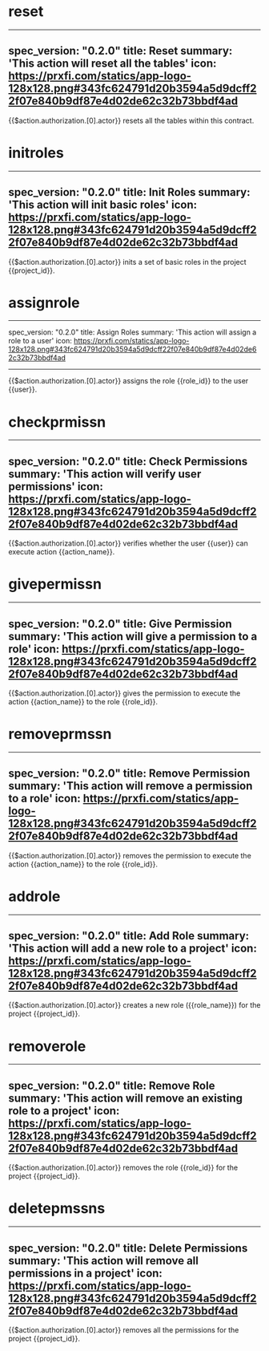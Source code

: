 <h1 class="contract">reset</h1>

---
spec_version: "0.2.0"
title: Reset
summary: 'This action will reset all the tables'
icon: https://prxfi.com/statics/app-logo-128x128.png#343fc624791d20b3594a5d9dcff22f07e840b9df87e4d02de62c32b73bbdf4ad
---

{{$action.authorization.[0].actor}} resets all the tables within this contract.


<h1 class="contract">initroles</h1>

---
spec_version: "0.2.0"
title: Init Roles
summary: 'This action will init basic roles'
icon: https://prxfi.com/statics/app-logo-128x128.png#343fc624791d20b3594a5d9dcff22f07e840b9df87e4d02de62c32b73bbdf4ad
---

{{$action.authorization.[0].actor}} inits a set of basic roles in the project {{project_id}}.


<h1 class="contract">assignrole</h1>

---
spec_version: "0.2.0"
title: Assign Roles
summary: 'This action will assign a role to a user'
icon: https://prxfi.com/statics/app-logo-128x128.png#343fc624791d20b3594a5d9dcff22f07e840b9df87e4d02de62c32b73bbdf4ad

---

{{$action.authorization.[0].actor}} assigns the role {{role_id}} to the user {{user}}.


<h1 class="contract">checkprmissn</h1>

---
spec_version: "0.2.0"
title: Check Permissions
summary: 'This action will verify user permissions'
icon: https://prxfi.com/statics/app-logo-128x128.png#343fc624791d20b3594a5d9dcff22f07e840b9df87e4d02de62c32b73bbdf4ad
---

{{$action.authorization.[0].actor}} verifies whether the user {{user}} can execute action {{action_name}}.


<h1 class="contract">givepermissn</h1>

---
spec_version: "0.2.0"
title: Give Permission
summary: 'This action will give a permission to a role'
icon: https://prxfi.com/statics/app-logo-128x128.png#343fc624791d20b3594a5d9dcff22f07e840b9df87e4d02de62c32b73bbdf4ad
---

{{$action.authorization.[0].actor}} gives the permission to execute the action {{action_name}} to the role {{role_id}}.


<h1 class="contract">removeprmssn</h1>

---
spec_version: "0.2.0"
title: Remove Permission
summary: 'This action will remove a permission to a role'
icon: https://prxfi.com/statics/app-logo-128x128.png#343fc624791d20b3594a5d9dcff22f07e840b9df87e4d02de62c32b73bbdf4ad
---

{{$action.authorization.[0].actor}} removes the permission to execute the action {{action_name}} to the role {{role_id}}.


<h1 class="contract">addrole</h1>

---
spec_version: "0.2.0"
title: Add Role
summary: 'This action will add a new role to a project'
icon: https://prxfi.com/statics/app-logo-128x128.png#343fc624791d20b3594a5d9dcff22f07e840b9df87e4d02de62c32b73bbdf4ad
---

{{$action.authorization.[0].actor}} creates a new role ({{role_name}}) for the project {{project_id}}.


<h1 class="contract">removerole</h1>

---
spec_version: "0.2.0"
title: Remove Role
summary: 'This action will remove an existing role to a project'
icon: https://prxfi.com/statics/app-logo-128x128.png#343fc624791d20b3594a5d9dcff22f07e840b9df87e4d02de62c32b73bbdf4ad
---

{{$action.authorization.[0].actor}} removes the role {{role_id}} for the project {{project_id}}.


<h1 class="contract">deletepmssns</h1>

---
spec_version: "0.2.0"
title: Delete Permissions
summary: 'This action will remove all permissions in a project'
icon: https://prxfi.com/statics/app-logo-128x128.png#343fc624791d20b3594a5d9dcff22f07e840b9df87e4d02de62c32b73bbdf4ad
---

{{$action.authorization.[0].actor}} removes all the permissions for the project {{project_id}}.

